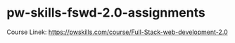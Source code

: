 # pw-skills-fswd-2.0-assignments
Course Linek: https://pwskills.com/course/Full-Stack-web-development-2.0

